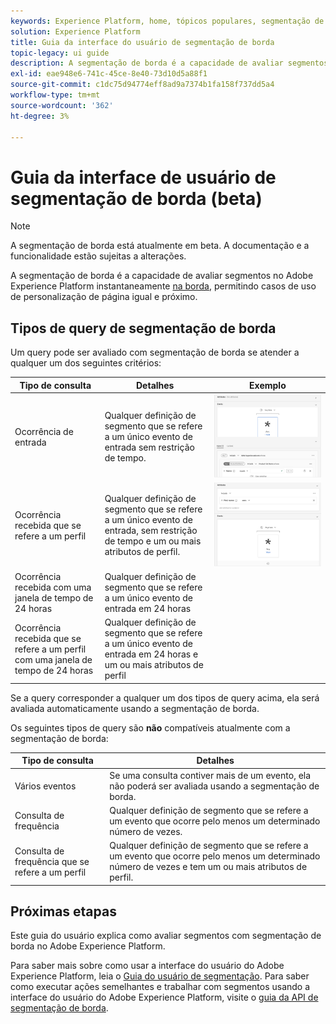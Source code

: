 ```yaml
---
keywords: Experience Platform, home, tópicos populares, segmentação de borda, Segmentação, Serviço de segmentação, serviço de segmentação, guia da interface do usuário, borda de fluxo;
solution: Experience Platform
title: Guia da interface do usuário de segmentação de borda
topic-legacy: ui guide
description: A segmentação de borda é a capacidade de avaliar segmentos na Platform instantaneamente na borda, permitindo casos de uso de personalização de página da mesma página e da próxima página.
exl-id: eae948e6-741c-45ce-8e40-73d10d5a88f1
source-git-commit: c1dc75d94774eff8ad9a7374b1fa158f737dd5a4
workflow-type: tm+mt
source-wordcount: '362'
ht-degree: 3%

---
```


# Guia da interface de usuário de segmentação de borda (beta)

>[!NOTE]
>
>A segmentação de borda está atualmente em beta. A documentação e a funcionalidade estão sujeitas a alterações.

A segmentação de borda é a capacidade de avaliar segmentos no Adobe Experience Platform instantaneamente [na borda](../../edge/home.md), permitindo casos de uso de personalização de página igual e próximo.

## Tipos de query de segmentação de borda

Um query pode ser avaliado com segmentação de borda se atender a qualquer um dos seguintes critérios:

| Tipo de consulta | Detalhes | Exemplo |
| ---------- | ------- | ------- |
| Ocorrência de entrada | Qualquer definição de segmento que se refere a um único evento de entrada sem restrição de tempo. | ![](../images/ui/edge-segmentation/incoming-hit.png) |
| Ocorrência recebida que se refere a um perfil | Qualquer definição de segmento que se refere a um único evento de entrada, sem restrição de tempo e um ou mais atributos de perfil. | ![](../images/ui/edge-segmentation/profile-hit.png) |
| Ocorrência recebida com uma janela de tempo de 24 horas | Qualquer definição de segmento que se refere a um único evento de entrada em 24 horas |  |
| Ocorrência recebida que se refere a um perfil com uma janela de tempo de 24 horas | Qualquer definição de segmento que se refere a um único evento de entrada em 24 horas e um ou mais atributos de perfil |  |

Se a query corresponder a qualquer um dos tipos de query acima, ela será avaliada automaticamente usando a segmentação de borda.

Os seguintes tipos de query são **não** compatíveis atualmente com a segmentação de borda:

| Tipo de consulta | Detalhes |
| ---------- | ------- |
| Vários eventos | Se uma consulta contiver mais de um evento, ela não poderá ser avaliada usando a segmentação de borda. |
| Consulta de frequência | Qualquer definição de segmento que se refere a um evento que ocorre pelo menos um determinado número de vezes. |  |
| Consulta de frequência que se refere a um perfil | Qualquer definição de segmento que se refere a um evento que ocorre pelo menos um determinado número de vezes e tem um ou mais atributos de perfil. |  |

## Próximas etapas

Este guia do usuário explica como avaliar segmentos com segmentação de borda no Adobe Experience Platform.

Para saber mais sobre como usar a interface do usuário do Adobe Experience Platform, leia o [Guia do usuário de segmentação](./overview.md). Para saber como executar ações semelhantes e trabalhar com segmentos usando a interface do usuário do Adobe Experience Platform, visite o [guia da API de segmentação de borda](../api/edge-segmentation.md).

